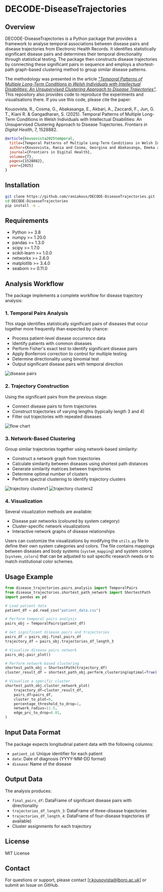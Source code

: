 # DECODE-DiseaseTrajectories

## Overview

DECODE-DiseaseTrajectories is a Python package that provides a framework to analyse temporal associations between disease pairs and disease trajectories from Electronic Health Records. It identifies statistically significant disease pairs and determines their temporal directionality through statistical testing. The package then constructs disease trajectories by connecting these significant pairs in sequence and employs a shortest-path graph-based clustering method to group similar disease patterns. 

The methodology was presented in the article [*"Temporal Patterns of Multiple Long-Term Conditions in Welsh Individuals with Intellectual Disabilities: An Unsupervised Clustering Approach to Disease Trajectories"*](https://www.frontiersin.org/journals/digital-health/articles/10.3389/fdgth.2025.1528882/abstract). This repository also provides code to reproduce the experiments and visualisations there. If you use this code, please cite the paper:

Kousovista, R., Cosma, G., Abakasanga, E., Akbari, A., Zaccardi, F., Jun, G. T., Kiani R. & Gangadharan, S. (2025). Temporal Patterns of Multiple Long-Term Conditions in Welsh Individuals with Intellectual Disabilities: An Unsupervised Clustering Approach to Disease Trajectories. *Frontiers in Digital Health*, 7, 1528882.

```bibtex
@article{kousovista2025temporal,
  title={Temporal Patterns of Multiple Long-Term Conditions in Welsh Individuals with Intellectual Disabilities: An Unsupervised Clustering Approach to Disease Trajectories},
  author={Kousovista, Rania and Cosma, Georgina and Abakasanga, Emeka and Akbari, Ashley and Zaccardi, Francesco and Jun, Gyuchan Thomas and Kiani, Reza and Gangadharan, Satheesh},
  journal={Frontiers in Digital Health},
  volume={7},
  pages={1528882},
  year={2025}
}
```

## Installation

```bash
git clone https://github.com/raniakous/DECODE-DiseaseTrajectories.git
cd DECODE-DiseaseTrajectories
pip install -e .
```

## Requirements

- Python >= 3.8
- numpy >= 1.20.0
- pandas >= 1.3.0
- scipy >= 1.7.0
- scikit-learn >= 1.0.0
- networkx >= 2.6.0
- matplotlib >= 3.4.0
- seaborn >= 0.11.0

## Analysis Workflow

The package implements a complete workflow for disease trajectory analysis:

### 1. Temporal Pairs Analysis

This stage identifies statistically significant pairs of diseases that occur together more frequently than expected by chance:

- Process patient-level disease occurrence data
- Identify patients with common diseases
- Perform Fisher's exact test to identify significant disease pairs
- Apply Bonferroni correction to control for multiple testing
- Determine directionality using binomial test
- Output significant disease pairs with temporal direction

![disease pairs](pairs.png)

### 2. Trajectory Construction

Using the significant pairs from the previous stage:

- Connect disease pairs to form trajectories
- Construct trajectories of varying lengths (typically length 3 and 4)
- Filter out trajectories with repeated diseases

![flow chart](flowchart.jpg)

### 3. Network-Based Clustering

Group similar trajectories together using network-based similarity:

- Construct a network graph from trajectories
- Calculate similarity between diseases using shortest path distances
- Generate similarity matrices between trajectories
- Determine optimal number of clusters
- Perform spectral clustering to identify trajectory clusters


![trajectory clusters1](males.png)
![trajectory clusters2](females.png)

### 4. Visualization

Several visualization methods are available:

- Disease pair networks (coloured by system category)
- Cluster-specific network visualizations
- Interactive network graphs of disease relationships

Users can customize the visualizations by modifying the `utils.py` file to define their own system categories and colors. The file contains mappings between diseases and body systems (`system_mapping`) and system colors (`systems_colors`) that can be adjusted to suit specific research needs or to match institutional color schemes.

## Usage Example

```python
from disease_trajectories.pairs_analysis import TemporalPairs
from disease_trajectories.shortest_path_network import ShortestPath
import pandas as pd

# Load patient data
patient_df = pd.read_csv("patient_data.csv")

# Perform temporal pairs analysis
pairs_obj = TemporalPairs(patient_df)

# Get significant disease pairs and trajectories
pairs_df = pairs_obj.final_pairs_df
trajectory_df = pairs_obj.trajectories_df_length_3

# Visualize disease pairs network
pairs_obj.pair_plot()

# Perform network-based clustering
shortest_path_obj = ShortestPath(trajectory_df)
cluster_result_df = shortest_path_obj.perform_clustering(optimal=True)

# Visualize a specific cluster
shortest_path_obj.cluster_network_plot(
    trajectory_df=cluster_result_df,
    pairs_df=pairs_df,
    cluster_to_plot=0,
    percentage_threshold_to_drop=1,
    network_radius=11.5,
    edge_prc_to_drop=0.01,
)
```

## Input Data Format

The package expects longitudinal patient data with the following columns:

- `patient_id`: Unique identifier for each patient
- `date`: Date of diagnosis (YYYY-MM-DD format)
- `disease`: Name of the disease

## Output Data

The analysis produces:

- `final_pairs_df`: DataFrame of significant disease pairs with directionality
- `trajectories_df_length_3`: DataFrame of three-disease trajectories
- `trajectories_df_length_4`: DataFrame of four-disease trajectories (if available)
- Cluster assignments for each trajectory

## License

MIT License

## Contact

For questions or support, please contact [r.kousovista@lboro.ac.uk] or submit an Issue on GitHub.
